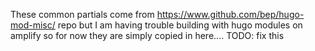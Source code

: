These common partials come from https://www.github.com/bep/hugo-mod-misc/ repo but I am having trouble building with hugo modules on amplify so for now they are simply copied in here.... TODO: fix this